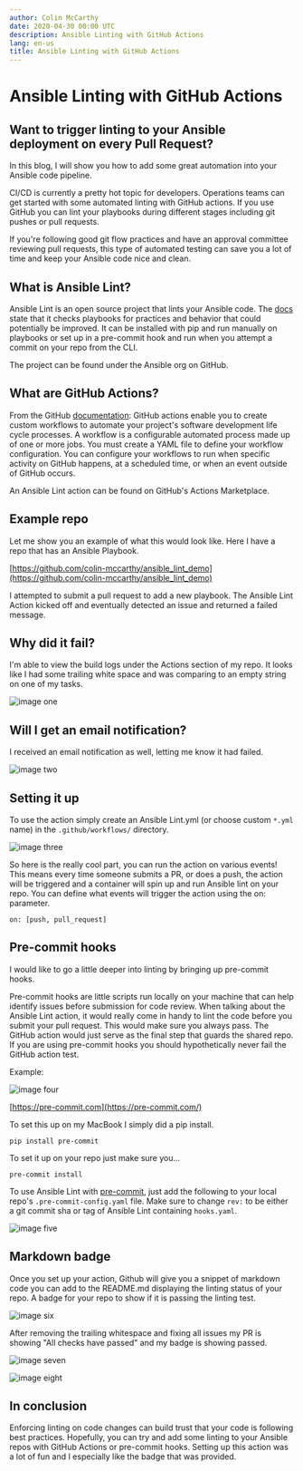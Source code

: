 ```yaml
---
author: Colin McCarthy
date: 2020-04-30 00:00 UTC
description: Ansible Linting with GitHub Actions
lang: en-us
title: Ansible Linting with GitHub Actions
---
```


# Ansible Linting with GitHub Actions

## Want to trigger linting to your Ansible deployment on every Pull Request?

In this blog, I will show you how to add some great automation into your
Ansible code pipeline. 

CI/CD is currently a pretty hot topic for developers. Operations teams
can get started with some automated linting with GitHub actions. If you
use GitHub you can lint your playbooks during different stages including
git pushes or pull requests.

If you're following good git flow practices and have an approval
committee reviewing pull requests, this type of automated testing can
save you a lot of time and keep your Ansible code nice and clean.

## What is Ansible Lint?

Ansible Lint is an open source project that lints your Ansible code. The
[docs](https://docs.ansible.com/ansible-lint/) state that it checks
playbooks for practices and behavior that could potentially be improved.
It can be installed with pip and run manually on playbooks or set up in
a pre-commit hook and run when you attempt a commit on your repo from
the CLI.

The project can be found under the Ansible org on GitHub.

## What are GitHub Actions?

From the GitHub [documentation](https://help.github.com/en/actions):
GitHub actions enable you to create custom workflows to automate your
project's software development life cycle processes. A workflow is a
configurable automated process made up of one or more jobs. You must
create a YAML file to define your workflow configuration. You can
configure your workflows to run when specific activity on GitHub
happens, at a scheduled time, or when an event outside of GitHub occurs.

An Ansible Lint action can be found on GitHub's Actions Marketplace.

## Example repo

Let me show you an example of what this would look like. Here I have a
repo that has an Ansible Playbook.

[https://github.com/colin-mccarthy/ansible_lint_demo](https://github.com/colin-mccarthy/ansible_lint_demo)

I attempted to submit a pull request to add a new playbook. The Ansible
Lint Action kicked off and eventually detected an issue and returned a
failed message.

## Why did it fail?

I'm able to view the build logs under the Actions section of my repo. It
looks like I had some trailing white space and was comparing to an empty
string on one of my tasks.

![image one](/images/posts/archive/colin-blog-201.png)

## Will I get an email notification?

I received an email notification as well, letting me know it had failed.

![image two](/images/posts/archive/colin-m-blog-202.png)

## Setting it up

To use the action simply create an Ansible Lint.yml (or choose custom `*.yml` name) in the `.github/workflows/` directory.

![image three](/images/posts/archive/colin-m-blog-203.png)

So here is the really cool part, you can run the action on various
events! This means every time someone submits a PR, or does a push, the
action will be triggered and a container will spin up and run Ansible
lint on your repo. You can define what events will trigger the action
using the on: parameter.

```
on: [push, pull_request]
```

## Pre-commit hooks

I would like to go a little deeper into linting by bringing up
pre-commit hooks.

Pre-commit hooks are little scripts run locally on your machine that can
help identify issues before submission for code review. When talking
about the Ansible Lint action, it would really come in handy to lint the
code before you submit your pull request. This would make sure you
always pass. The GitHub action would just serve as the final step that
guards the shared repo. If you are using pre-commit hooks you should
hypothetically never fail the GitHub action test.

Example:

![image four](/images/posts/archive/colin-m-blog-204.png)

[https://pre-commit.com](https://pre-commit.com/)

To set this up on my MacBook I simply did a pip install.

```
pip install pre-commit
```

To set it up on your repo just make sure you...​

```
pre-commit install
```

To use Ansible Lint with [pre-commit](https://pre-commit.com/), just add
the following to your local repo's `.pre-commit-config.yaml` file. Make
sure to change `rev:` to be either a git commit sha or tag of Ansible Lint
containing `hooks.yaml`.

![image five](/images/posts/archive/colin-m-blog-205.png)

## Markdown badge

Once you set up your action, Github will give you a snippet of markdown
code you can add to the README.md displaying the linting status of your
repo. A badge for your repo to show if it is passing the linting test.

![image six](/images/posts/archive/colin-m-blog-206.png)

After removing the trailing whitespace and fixing all issues my PR is
showing "All checks have passed" and my badge is showing passed.

![image seven](/images/posts/archive/colin-m-blog-207.png)

![image eight](/images/posts/archive/colin-m-blog-208.png)

## In conclusion

Enforcing linting on code changes can build trust that your code is
following best practices. Hopefully, you can try and add some linting to
your Ansible repos with GitHub Actions or pre-commit hooks. Setting up
this action was a lot of fun and I especially like the badge that was
provided.
